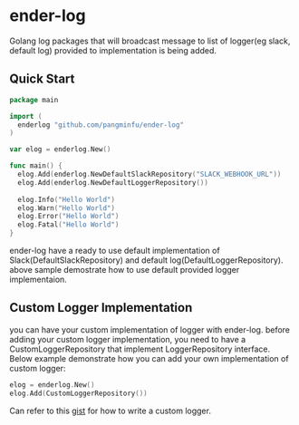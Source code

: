 # ender-log
Golang log packages that will broadcast message to list of logger(eg slack, default log) provided to implementation is being added.

## Quick Start
```go
package main

import (
  enderlog "github.com/pangminfu/ender-log"
)

var elog = enderlog.New()

func main() {
  elog.Add(enderlog.NewDefaultSlackRepository("SLACK_WEBHOOK_URL"))
  elog.Add(enderlog.NewDefaultLoggerRepository())
  
  elog.Info("Hello World")
  elog.Warn("Hello World")
  elog.Error("Hello World")
  elog.Fatal("Hello World")
}
```

ender-log have a ready to use default implementation of Slack(DefaultSlackRepository) and default log(DefaultLoggerRepository).
above sample demostrate how to use default provided logger implementaion.

## Custom Logger Implementation
you can have your custom implementation of logger with ender-log. before adding your custom logger implementation, you need to have a CustomLoggerRepository that implement LoggerRepository interface. Below example demonstrate how you can add your own implementation of custom logger:
```go
elog = enderlog.New()
elog.Add(CustomLoggerRepository())
```

Can refer to this [gist](https://gist.github.com/pangminfu/135417ef698d11734f00f29168f81430) for how to write a custom logger.
